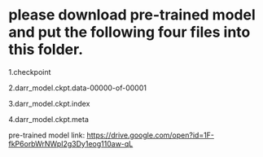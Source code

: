 please download pre-trained model and put the following four files into this folder.
==================

1.checkpoint

2.darr_model.ckpt.data-00000-of-00001

3.darr_model.ckpt.index

4.darr_model.ckpt.meta


pre-trained model link:
https://drive.google.com/open?id=1F-fkP6orbWrNWpI2g3Dy1eog110aw-qL